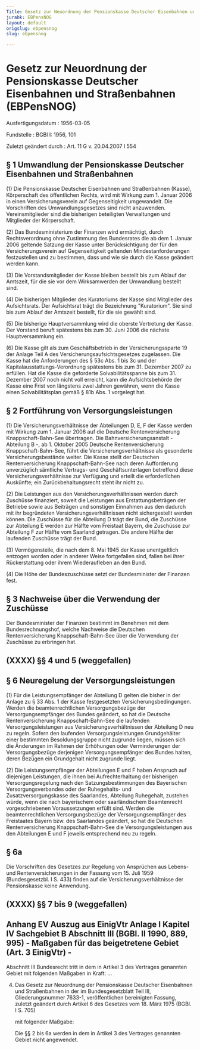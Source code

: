 ```yaml
---
Title: Gesetz zur Neuordnung der Pensionskasse Deutscher Eisenbahnen und Straßenbahnen
jurabk: EBPensNOG
layout: default
origslug: ebpensnog
slug: ebpensnog

---
```


# Gesetz zur Neuordnung der Pensionskasse Deutscher Eisenbahnen und Straßenbahnen (EBPensNOG)

Ausfertigungsdatum
:   1956-03-05

Fundstelle
:   BGBl I: 1956, 101

Zuletzt geändert durch
:   Art. 11 G v. 20.04.2007 I 554

## § 1 Umwandlung der Pensionskasse Deutscher Eisenbahnen und Straßenbahnen

(1) Die Pensionskasse Deutscher Eisenbahnen und Straßenbahnen (Kasse),
Körperschaft des öffentlichen Rechts, wird mit Wirkung zum 1. Januar
2006 in einen Versicherungsverein auf Gegenseitigkeit umgewandelt. Die
Vorschriften des Umwandlungsgesetzes sind nicht anzuwenden.
Vereinsmitglieder sind die bisherigen beteiligten Verwaltungen und
Mitglieder der Körperschaft.

(2) Das Bundesministerium der Finanzen wird ermächtigt, durch
Rechtsverordnung ohne Zustimmung des Bundesrates die ab dem 1. Januar
2006 geltende Satzung der Kasse unter Berücksichtigung der für den
Versicherungsverein auf Gegenseitigkeit geltenden Mindestanforderungen
festzustellen und zu bestimmen, dass und wie sie durch die Kasse
geändert werden kann.

(3) Die Vorstandsmitglieder der Kasse bleiben bestellt bis zum Ablauf
der Amtszeit, für die sie vor dem Wirksamwerden der Umwandlung
bestellt sind.

(4) Die bisherigen Mitglieder des Kuratoriums der Kasse sind
Mitglieder des Aufsichtsrats. Der Aufsichtsrat trägt die Bezeichnung
"Kuratorium". Sie sind bis zum Ablauf der Amtszeit bestellt, für die
sie gewählt sind.

(5) Die bisherige Hauptversammlung wird die oberste Vertretung der
Kasse. Der Vorstand beruft spätestens bis zum 30. Juni 2006 die
nächste Hauptversammlung ein.

(6) Die Kasse gilt als zum Geschäftsbetrieb in der Versicherungssparte
19 der Anlage Teil A des Versicherungsaufsichtsgesetzes zugelassen.
Die Kasse hat die Anforderungen des § 53c Abs. 1 bis 3c und der
Kapitalausstattungs-Verordnung spätestens bis zum 31. Dezember 2007 zu
erfüllen. Hat die Kasse die geforderte Solvabilitätsspanne bis zum 31.
Dezember 2007 noch nicht voll erreicht, kann die Aufsichtsbehörde der
Kasse eine Frist von längstens zwei Jahren gewähren, wenn die Kasse
einen Solvabilitätsplan gemäß § 81b Abs. 1 vorgelegt hat.

## § 2 Fortführung von Versorgungsleistungen

(1) Die Versicherungsverhältnisse der Abteilungen D, E, F der Kasse
werden mit Wirkung zum 1. Januar 2006 auf die Deutsche
Rentenversicherung Knappschaft-Bahn-See übertragen. Die
Bahnversicherungsanstalt - Abteilung B -, ab 1. Oktober 2005 Deutsche
Rentenversicherung Knappschaft-Bahn-See, führt die
Versicherungsverhältnisse als gesonderte Versicherungsbestände weiter.
Die Kasse stellt der Deutschen Rentenversicherung Knappschaft-Bahn-See
nach deren Aufforderung unverzüglich sämtliche Vertrags- und
Geschäftsunterlagen betreffend diese Versicherungsverhältnisse zur
Verfügung und erteilt die erforderlichen Auskünfte; ein
Zurückbehaltungsrecht steht ihr nicht zu.

(2) Die Leistungen aus den Versicherungsverhältnissen werden durch
Zuschüsse finanziert, soweit die Leistungen aus Erstattungsbeträgen
der Betriebe sowie aus Beiträgen und sonstigen Einnahmen aus den
dadurch mit ihr begründeten Versicherungsverhältnissen nicht
sichergestellt werden können. Die Zuschüsse für die Abteilung D trägt
der Bund, die Zuschüsse zur Abteilung E werden zur Hälfte vom
Freistaat Bayern, die Zuschüsse zur Abteilung F zur Hälfte vom
Saarland getragen. Die andere Hälfte der laufenden Zuschüsse trägt der
Bund.

(3) Vermögensteile, die nach dem 8. Mai 1945 der Kasse unentgeltlich
entzogen worden oder in anderer Weise fortgefallen sind, fallen bei
ihrer Rückerstattung oder ihrem Wiederaufleben an den Bund.

(4) Die Höhe der Bundeszuschüsse setzt der Bundesminister der Finanzen
fest.

## § 3 Nachweise über die Verwendung der Zuschüsse

Der Bundesminister der Finanzen bestimmt im Benehmen mit dem
Bundesrechnungshof, welche Nachweise die Deutschen Rentenversicherung
Knappschaft-Bahn-See über die Verwendung der Zuschüsse zu erbringen
hat.

## (XXXX) §§ 4 und 5 (weggefallen)

## § 6 Neuregelung der Versorgungsleistungen

(1) Für die Leistungsempfänger der Abteilung D gelten die bisher in
der Anlage zu § 33 Abs. 1 der Kasse festgesetzten
Versicherungsbedingungen. Werden die beamtenrechtlichen
Versorgungsbezüge der Versorgungsempfänger des Bundes geändert, so hat
die Deutsche Rentenversicherung Knappschaft-Bahn-See die laufenden
Versorgungsleistungen aus Versicherungsverhältnissen der Abteilung D
neu zu regeln. Sofern den laufenden Versorgungsleistungen
Grundgehälter einer bestimmten Besoldungsgruppe nicht zugrunde liegen,
müssen sich die Änderungen im Rahmen der Erhöhungen oder
Verminderungen der Versorgungsbezüge derjenigen Versorgungsempfänger
des Bundes halten, deren Bezügen ein Grundgehalt nicht zugrunde liegt.

(2) Die Leistungsempfänger der Abteilungen E und F haben Anspruch auf
diejenigen Leistungen, die ihnen bei Aufrechterhaltung der bisherigen
Versorgungsregelung nach den Satzungsbestimmungen des Bayerischen
Versorgungsverbandes oder der Ruhegehalts- und Zusatzversorgungskasse
des Saarlandes, Abteilung Ruhegehalt, zustehen würde, wenn die nach
bayerischem oder saarländischem Beamtenrecht vorgeschriebenen
Voraussetzungen erfüllt sind. Werden die beamtenrechtlichen
Versorgungsbezüge der Versorgungsempfänger des Freistaates Bayern bzw.
des Saarlandes geändert, so hat die Deutschen Rentenversicherung
Knappschaft-Bahn-See die Versorgungsleistungen aus den Abteilungen E
und F jeweils entsprechend neu zu regeln.

## § 6a

Die Vorschriften des Gesetzes zur Regelung von Ansprüchen aus Lebens-
und Rentenversicherungen
in der Fassung vom 15. Juli 1959 (Bundesgesetzbl. I S. 433)
finden auf die Versicherungsverhältnisse der Pensionskasse keine
Anwendung.

## (XXXX) §§ 7 bis 9 (weggefallen)

## Anhang EV Auszug aus EinigVtr Anlage I Kapitel IV Sachgebiet B Abschnitt III (BGBl. II 1990, 889, 995) - Maßgaben für das beigetretene Gebiet (Art. 3 EinigVtr) -

Abschnitt III
Bundesrecht tritt in dem in Artikel 3 des Vertrages genannten Gebiet
mit folgenden Maßgaben in Kraft:
...

4.  Das Gesetz zur Neuordnung der Pensionskasse Deutscher Eisenbahnen und
    Straßenbahnen in der im Bundesgesetzblatt Teil III, Gliederungsnummer
    7633-1, veröffentlichen bereinigten Fassung, zuletzt geändert durch
    Artikel 6 des Gesetzes vom 18. März 1975 (BGBl. I S. 705)

    mit folgender Maßgabe:

    Die §§ 2 bis 6a werden in dem in Artikel 3 des Vertrages genannten
    Gebiet nicht angewendet.




